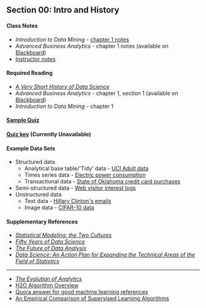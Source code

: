 ## Section 00: Intro and History

#### Class Notes

* *Introduction to Data Mining* - [chapter 1 notes](http://www-users.cs.umn.edu/~kumar/dmbook/dmslides/chap1_intro.pdf)
* *Advanced Business Analytics* - chapter 1 notes (available on [Blackboard](https://blackboard.gwu.edu))
* [Instructor notes](notes/00_instructor_notes.pdf)

#### Required Reading

* [*A Very Short History of Data Science*](http://www.forbes.com/sites/gilpress/2013/05/28/a-very-short-history-of-data-science/)
* *Advanced Business Analytics* - chapter 1, section 1 (available on [Blackboard](https://blackboard.gwu.edu))
* *Introduction to Data Mining* - chapter 1

#### [Sample Quiz](quiz/sample/quiz_0.pdf)

#### [Quiz key](quiz/key/quiz_0_key.pdf) (Currently Unavailable)

#### Example Data Sets

* Structured data
  * Analytical base table/'Tidy' data - [UCI Adult data](https://archive.ics.uci.edu/ml/machine-learning-databases/adult/adult.data)
  * Times series data - [Electric power consumption](https://www.kaggle.com/adriferher/electric-power-consumption-data-set)
  * Transactional data - [State of Oklahoma credit card purchases](https://catalog.data.gov/dataset/purchase-card-pcard-fiscal-year-2014/resource/4105c297-84dc-4f25-9061-c4e2ad38f7d2)
* Semi-structured data - [Web visitor interest logs](https://www.kaggle.com/yburger/web-visitor-interests)
* Unstructured data
  * Text data - [Hillary Clinton's emails](https://www.kaggle.com/kaggle/hillary-clinton-emails)
  * Image data - [CIFAR-10 data](https://www.kaggle.com/c/cifar-10)

#### Supplementary References

* [*Statistical Modeling: the Two Cultures*](http://www.stat.uchicago.edu/~lekheng/courses/191f09/breiman.pdf)
* [*Fifty Years of Data Science*](http://courses.csail.mit.edu/18.337/2015/docs/50YearsDataScience.pdf)
* [*The Future of Data Analysis*](https://projecteuclid.org/euclid.aoms/1177704711)
* [*Data Science: An Action Plan for Expanding the Technical Areas of the Field of Statistics*](https://utexas.instructure.com/files/35465950/download)

***

* [*The Evolution of Analytics*](http://www.oreilly.com/data/free/the-evolution-of-analytics.csp)
* [H2O Algorithm Overview](notes/h2o_algos.pdf)
* [Quora answer for good machine learning references](https://www.quora.com/What-are-some-of-the-best-research-papers-books-for-Machine-learning)
* [An Empirical Comparison of Supervised Learning Algorithms](http://www.cs.cornell.edu/~caruana/ctp/ct.papers/caruana.icml06.pdf)
